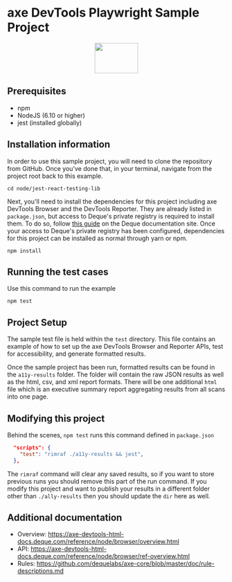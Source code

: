 # axe DevTools Playwright Sample Project

<p align="center">  
  <img src="https://www.deque.com/wp-content/uploads/2020/04/axe-devtools.svg" height="70px" width="100px" alt="" />
</p>

## Prerequisites
  * npm
  * NodeJS (6.10 or higher)
  * jest (installed globally)

## Installation information
In order to use this sample project, you will need to clone the repository from GitHub. Once you've done that, in your terminal, navigate from the project root back to this example.
```
cd node/jest-react-testing-lib
``` 

Next, you'll need to install the dependencies for this project including axe DevTools Browser and the DevTools Reporter. They are already listed in `package.json`, but access to Deque's private registry is required to install them. To do so, follow [this guide](https://axe-devtools-html-docs.deque.com/reference/node/browser/install-agora.html) on the Deque documentation site. Once your access to Deque's private registry has been configured, dependencies for this project can be installed as normal through yarn or npm.
```
npm install
```

## Running the test cases
Use this command to run the example
```
npm test
```

## Project Setup
The sample test file is held within the `test` directory. This file contains an example of how to set up the axe DevTools Browser and Reporter APIs, test for accessibility, and generate formatted results. 

Once the sample project has been run, formatted results can be found in the `a11y-results` folder. The folder will contain the raw JSON results as well as the html, csv, and xml report formats. There will be one additional `html` file which is an executive summary report aggregating results from all scans into one page.

## Modifying this project
Behind the scenes, `npm test` runs this command defined in `package.json`
```json
  "scripts": {
    "test": "rimraf ./a11y-results && jest",
  },
```
The `rimraf` command will clear any saved results, so if you want to store previous runs you should remove this part of the run command. If you modify this project and want to publish your results in a different folder other than `./ally-results` then you should update the `dir` here as well. 

## Additional documentation

  * Overview: https://axe-devtools-html-docs.deque.com/reference/node/browser/overview.html
  * API: https://axe-devtools-html-docs.deque.com/reference/node/browser/ref-overview.html
  * Rules: https://github.com/dequelabs/axe-core/blob/master/doc/rule-descriptions.md